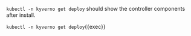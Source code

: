 `kubectl -n kyverno get deploy` should show the controller components after install.

`kubectl -n kyverno get deploy`{{exec}}
